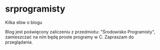 srprogramisty
=============
Kilka słów o blogu

Blog jest poświęcony zaliczeniu z przedmiotu: "Środowisko Programisty",
zamieszczać na nim będę proste programy w C. Zapraszam do przeglądania.
